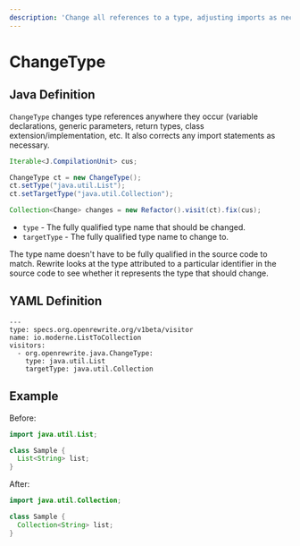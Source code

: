 ```yaml
---
description: 'Change all references to a type, adjusting imports as necessary.'
---
```


# ChangeType

## Java Definition

`ChangeType` changes type references anywhere they occur \(variable declarations, generic parameters, return types, class extension/implementation, etc. It also corrects any import statements as necessary.

```java
Iterable<J.CompilationUnit> cus;

ChangeType ct = new ChangeType();
ct.setType("java.util.List");
ct.setTargetType("java.util.Collection");

Collection<Change> changes = new Refactor().visit(ct).fix(cus);
```

* `type` - The fully qualified type name that should be changed.
* `targetType` - The fully qualified type name to change to.

The type name doesn't have to be fully qualified in the source code to match. Rewrite looks at the type attributed to a particular identifier in the source code to see whether it represents the type that should change.

## YAML Definition

```text
---
type: specs.org.openrewrite.org/v1beta/visitor
name: io.moderne.ListToCollection
visitors:
  - org.openrewrite.java.ChangeType:
    type: java.util.List
    targetType: java.util.Collection
```

## Example

Before:

```java
import java.util.List;

class Sample {
  List<String> list;
}
```

After:

```java
import java.util.Collection;

class Sample {
  Collection<String> list;
}
```

